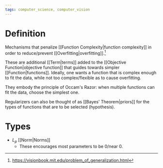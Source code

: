 ```yaml
---
tags: computer_science, computer_vision
---
```


# Definition

Mechanisms that penalize [[Function Complexity|function complexity]] in order to reduce/prevent [[Overfitting|overfitting]].[^1]

These are additional [[Term|terms]] added to the [[Objective Function|objective function]] that guides towards simpler [[Function|functions]]. Ideally, one wants a function that is complex enough to fit the data, while not too complex/flexible as to cause overfitting.

They embody the principle of Occam's Razor: when multiple functions can fit the data, choose the simplest one.

Regularizers can also be thought of as [[Bayes' Theorem|priors]] for the types of functions that are to be selected (hypothesis).

# Types

- $L_p$ [[Norm|Norms]]
	- These encourages most parameters to be $0$/near $0$.

[^1]: https://visionbook.mit.edu/problem_of_generalization.html